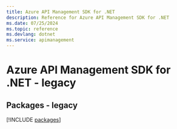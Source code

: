 ```yaml
---
title: Azure API Management SDK for .NET
description: Reference for Azure API Management SDK for .NET
ms.date: 07/25/2024
ms.topic: reference
ms.devlang: dotnet
ms.service: apimanagement
---
```

# Azure API Management SDK for .NET - legacy
## Packages - legacy
[!INCLUDE [packages](api-management-index.md)]